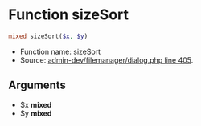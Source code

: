 Function sizeSort
===========================





```php
mixed sizeSort($x, $y)
```

* Function name: sizeSort
* Source: [admin-dev/filemanager/dialog.php line 405](https://github.com/PrestaShop/PrestaShop/blob/1.6.1.0/admin-dev/filemanager/dialog.php#L405).

Arguments
---------

* $x **mixed**
* $y **mixed**

